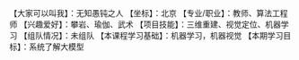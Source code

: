 【大家可以叫我】：无知愚钝之人
【坐标】：北京
【专业/职业】：教师、算法工程师
【兴趣爱好】：攀岩、瑜伽、武术
【项目技能】：三维重建、视觉定位、机器学习
【组队情况】：未组队
【本课程学习基础】：机器学习，机器视觉
【本期学习目标】：系统了解大模型

